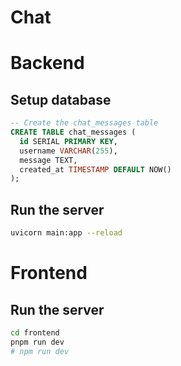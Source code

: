 # Chat

# Backend

## Setup database

```sql
-- Create the chat_messages table
CREATE TABLE chat_messages (
  id SERIAL PRIMARY KEY,
  username VARCHAR(255),
  message TEXT,
  created_at TIMESTAMP DEFAULT NOW()
);
```

## Run the server

```bash
uvicorn main:app --reload
```

# Frontend

## Run the server

```bash
cd frontend
pnpm run dev
# npm run dev
```